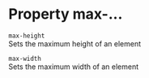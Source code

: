 # Property max-...

`max-height`  
Sets the maximum height of an element

`max-width`  
Sets the maximum width of an element
